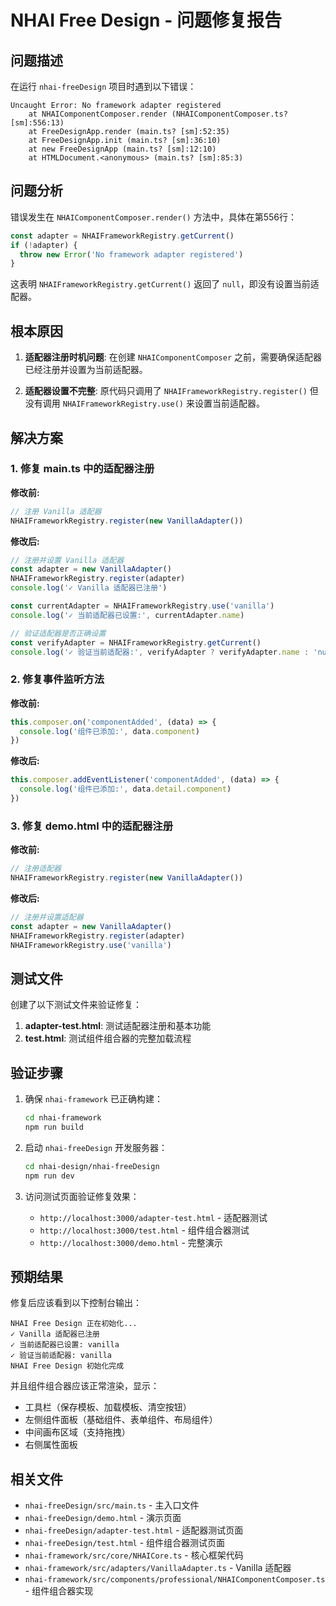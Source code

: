 # NHAI Free Design - 问题修复报告

## 问题描述

在运行 `nhai-freeDesign` 项目时遇到以下错误：

```
Uncaught Error: No framework adapter registered
    at NHAIComponentComposer.render (NHAIComponentComposer.ts? [sm]:556:13)
    at FreeDesignApp.render (main.ts? [sm]:52:35)
    at FreeDesignApp.init (main.ts? [sm]:36:10)
    at new FreeDesignApp (main.ts? [sm]:12:10)
    at HTMLDocument.<anonymous> (main.ts? [sm]:85:3)
```

## 问题分析

错误发生在 `NHAIComponentComposer.render()` 方法中，具体在第556行：

```typescript
const adapter = NHAIFrameworkRegistry.getCurrent()
if (!adapter) {
  throw new Error('No framework adapter registered')
}
```

这表明 `NHAIFrameworkRegistry.getCurrent()` 返回了 `null`，即没有设置当前适配器。

## 根本原因

1. **适配器注册时机问题**: 在创建 `NHAIComponentComposer` 之前，需要确保适配器已经注册并设置为当前适配器。

2. **适配器设置不完整**: 原代码只调用了 `NHAIFrameworkRegistry.register()` 但没有调用 `NHAIFrameworkRegistry.use()` 来设置当前适配器。

## 解决方案

### 1. 修复 main.ts 中的适配器注册

**修改前:**
```typescript
// 注册 Vanilla 适配器
NHAIFrameworkRegistry.register(new VanillaAdapter())
```

**修改后:**
```typescript
// 注册并设置 Vanilla 适配器
const adapter = new VanillaAdapter()
NHAIFrameworkRegistry.register(adapter)
console.log('✓ Vanilla 适配器已注册')

const currentAdapter = NHAIFrameworkRegistry.use('vanilla')
console.log('✓ 当前适配器已设置:', currentAdapter.name)

// 验证适配器是否正确设置
const verifyAdapter = NHAIFrameworkRegistry.getCurrent()
console.log('✓ 验证当前适配器:', verifyAdapter ? verifyAdapter.name : 'null')
```

### 2. 修复事件监听方法

**修改前:**
```typescript
this.composer.on('componentAdded', (data) => {
  console.log('组件已添加:', data.component)
})
```

**修改后:**
```typescript
this.composer.addEventListener('componentAdded', (data) => {
  console.log('组件已添加:', data.detail.component)
})
```

### 3. 修复 demo.html 中的适配器注册

**修改前:**
```typescript
// 注册适配器
NHAIFrameworkRegistry.register(new VanillaAdapter())
```

**修改后:**
```typescript
// 注册并设置适配器
const adapter = new VanillaAdapter()
NHAIFrameworkRegistry.register(adapter)
NHAIFrameworkRegistry.use('vanilla')
```

## 测试文件

创建了以下测试文件来验证修复：

1. **adapter-test.html**: 测试适配器注册和基本功能
2. **test.html**: 测试组件组合器的完整加载流程

## 验证步骤

1. 确保 `nhai-framework` 已正确构建：
   ```bash
   cd nhai-framework
   npm run build
   ```

2. 启动 `nhai-freeDesign` 开发服务器：
   ```bash
   cd nhai-design/nhai-freeDesign
   npm run dev
   ```

3. 访问测试页面验证修复效果：
   - `http://localhost:3000/adapter-test.html` - 适配器测试
   - `http://localhost:3000/test.html` - 组件组合器测试
   - `http://localhost:3000/demo.html` - 完整演示

## 预期结果

修复后应该看到以下控制台输出：

```
NHAI Free Design 正在初始化...
✓ Vanilla 适配器已注册
✓ 当前适配器已设置: vanilla
✓ 验证当前适配器: vanilla
NHAI Free Design 初始化完成
```

并且组件组合器应该正常渲染，显示：
- 工具栏（保存模板、加载模板、清空按钮）
- 左侧组件面板（基础组件、表单组件、布局组件）
- 中间画布区域（支持拖拽）
- 右侧属性面板

## 相关文件

- `nhai-freeDesign/src/main.ts` - 主入口文件
- `nhai-freeDesign/demo.html` - 演示页面
- `nhai-freeDesign/adapter-test.html` - 适配器测试页面
- `nhai-freeDesign/test.html` - 组件组合器测试页面
- `nhai-framework/src/core/NHAICore.ts` - 核心框架代码
- `nhai-framework/src/adapters/VanillaAdapter.ts` - Vanilla 适配器
- `nhai-framework/src/components/professional/NHAIComponentComposer.ts` - 组件组合器实现
